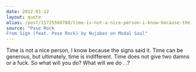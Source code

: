 ```yaml
---
date: 2012-01-12
layout: quote
alias: /post/15725560708/time-is-not-a-nice-person-i-know-because-the
source: "Pase Rock
From Sign (feat. Pase Rock) by Nujabes on Modal Soul"
---
```


Time is not a nice person, I know because the signs said it.
Time can be generous, but ultimately, time is indifferent.
Time does not give two damns or a fuck.
So what will you do? What will we do . .?
